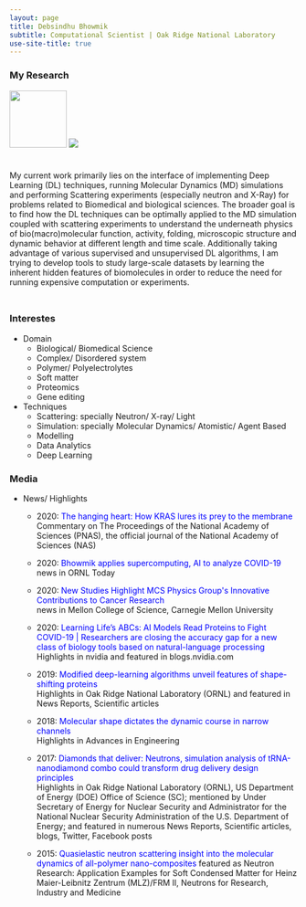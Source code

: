 ```yaml
---
layout: page
title: Debsindhu Bhowmik
subtitle: Computational Scientist | Oak Ridge National Laboratory  
use-site-title: true
---
```


### **My Research**  

<p float="left">
  <img src="https://www.ornl.gov/sites/default/files/new_nanodiamond_0001.png" width="100" />
  <img src="https://www.ornl.gov/sites/default/files/2019-03/Slide1_1.png" /> 
</p>

<img style="float:   
  display: block;
  max-width: 50%;
  height: 3;
  margin: 3; 
  left;" src="https://www.ornl.gov/sites/default/files/new_nanodiamond_0001.png">  

My current work primarily lies on the interface of implementing Deep Learning (DL) techniques, running Molecular Dynamics
(MD) simulations and performing Scattering experiments (especially neutron and X-Ray) for problems related to Biomedical and 
biological sciences. The broader goal is to find how the DL techniques can be optimally applied to the MD simulation 
coupled with scattering experiments to understand the underneath physics of bio(macro)molecular function, activity, 
folding, microscopic structure and dynamic behavior at different length and time scale. Additionally taking advantage 
of various supervised and unsupervised DL algorithms, I am trying to develop tools to study large-scale datasets by 
learning the inherent hidden features of biomolecules in order to reduce the need for running expensive computation or 
experiments.        

<img style="float:   
  display: block;
  max-width: 50%;
  height: 3;
  margin: 3; 
  right;" src="https://www.ornl.gov/sites/default/files/2019-03/Slide1_1.png">     

### **Interestes**     

* Domain
    * Biological/ Biomedical Science
    * Complex/ Disordered system
    * Polymer/ Polyelectrolytes
    * Soft matter
    * Proteomics
    * Gene editing
* Techniques
    * Scattering: specially Neutron/ X-ray/ Light
    * Simulation: specially Molecular Dynamics/ Atomistic/ Agent Based
    * Modelling
    * Data Analytics
    * Deep Learning       

### **Media**    

* News/ Highlights  
    * 2020: <span style="color:blue">The hanging heart: How KRAS lures its prey to the membrane</span>   
      Commentary on The Proceedings of the National Academy of Sciences (PNAS), the official journal of the National Academy of Sciences (NAS)   
      
    * 2020: <span style="color:blue">Bhowmik applies supercomputing, AI to analyze COVID-19</span>   
      news in ORNL Today        

    * 2020: <span style="color:blue">New Studies Highlight MCS Physics Group's Innovative Contributions to Cancer Research</span>   
      news in Mellon College of Science, Carnegie Mellon University    

    * 2020: <span style="color:blue">Learning Life’s ABCs: AI Models Read Proteins to Fight COVID-19 | Researchers are closing the accuracy gap for a new class of biology tools based on natural-language processing</span>   
      Highlights in nvidia and featured in blogs.nvidia.com      

    * 2019: <span style="color:blue">Modified deep-learning algorithms unveil features of shape-shifting proteins</span>   
      Highlights in Oak Ridge National Laboratory (ORNL) and featured in News Reports, Scientific articles    

    * 2018: <span style="color:blue">Molecular shape dictates the dynamic course in narrow channels</span>   
      Highlights in Advances in Engineering 

    * 2017: <span style="color:blue">Diamonds that deliver: Neutrons, simulation analysis of tRNA-nanodiamond combo could transform drug delivery design principles</span>   
      Highlights in Oak Ridge National Laboratory (ORNL), US Department of Energy (DOE) Office of Science (SC); mentioned by Under Secretary of Energy for Nuclear Security and Administrator for the National Nuclear Security Administration of the U.S. Department of Energy; and featured in numerous News Reports, Scientific articles, blogs, Twitter, Facebook posts    
      
    * 2015: <span style="color:blue">Quasielastic neutron scattering insight into the molecular dynamics of all-polymer nano-composites</span> 
      featured as Neutron Research: Application Examples for Soft Condensed Matter for Heinz Maier-Leibnitz Zentrum (MLZ)/FRM II, Neutrons for Research, Industry and Medicine

 



